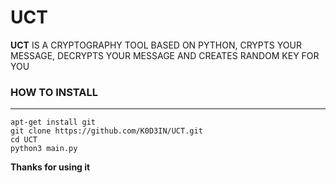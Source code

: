 # UCT
**UCT** IS A CRYPTOGRAPHY TOOL BASED ON PYTHON, CRYPTS YOUR MESSAGE, DECRYPTS YOUR MESSAGE AND CREATES RANDOM KEY FOR YOU

### HOW TO INSTALL
---
```
apt-get install git
git clone https://github.com/K0D3IN/UCT.git
cd UCT
python3 main.py
```
**Thanks for using it**
